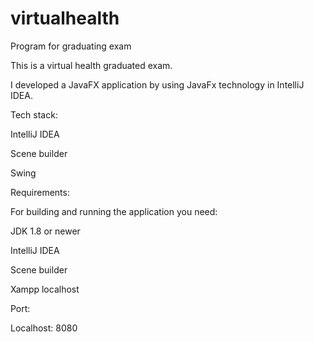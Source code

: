 # virtualhealth
Program for graduating exam

This is a virtual health graduated exam.

I developed a JavaFX application by using JavaFx technology in IntelliJ IDEA.

Tech stack:

IntelliJ IDEA

Scene builder

Swing



Requirements:

For building and running the application you need:


JDK 1.8 or newer

IntelliJ IDEA

Scene builder

Xampp localhost


Port:

Localhost: 8080

